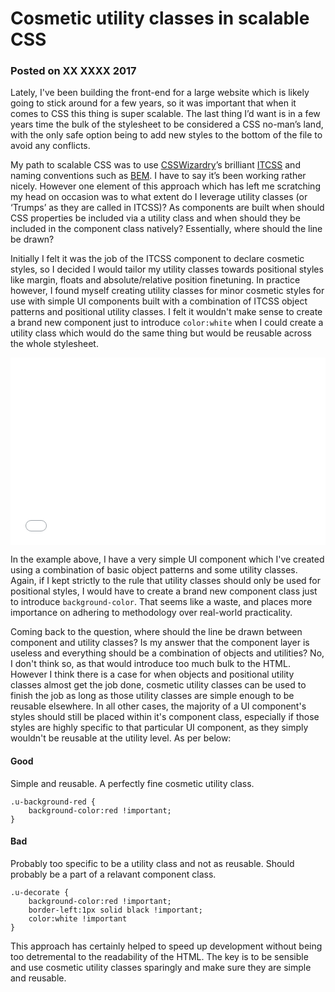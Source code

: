 # Cosmetic utility classes in scalable CSS
### Posted on XX XXXX 2017

Lately, I've been building the front-end for a large website which is likely going to stick around for a few years, so it was important that when it comes to CSS this thing is super scalable. The last thing I’d want is in a few years time the bulk of the stylesheet to be considered a CSS no-man’s land, with the only safe option being to add new styles to the bottom of the file to avoid any conflicts.

My path to scalable CSS was to use [CSSWizardry](https://csswizardry.com/)’s brilliant [ITCSS](https://www.xfive.co/blog/itcss-scalable-maintainable-css-architecture) and naming conventions such as [BEM](http://getbem.com/). I have to say it’s been working rather nicely. However one element of this approach which has left me scratching my head on occasion was to what extent do I leverage utility classes (or ‘Trumps’ as they are called in ITCSS)? As components are built when should CSS properties be included via a utility class and when should they be included in the component class natively? Essentially, where should the line be drawn?

Initially I felt it was the job of the ITCSS component to declare cosmetic styles, so I decided I would tailor my utility classes towards positional styles like margin, floats and absolute/relative position finetuning. In practice however, I found myself creating utility classes for minor cosmetic styles for use with simple UI components built with a combination of ITCSS object patterns and positional utility classes. I felt it wouldn't make sense to create a brand new component just to introduce `color:white` when I could create a utility class which would do the same thing but would be reusable across the whole stylesheet.

<iframe height='300' scrolling='no' title='ggdoov' src='//codepen.io/lukedidit/embed/ggdoov/?height=300&theme-id=5799&default-tab=css,result&embed-version=2' frameborder='no' allowtransparency='true' allowfullscreen='true' style='width: 100%;'>See the Pen <a href='http://codepen.io/lukedidit/pen/ggdoov/'>ggdoov</a> by Luke Harrison (<a href='http://codepen.io/lukedidit'>@lukedidit</a>) on <a href='http://codepen.io'>CodePen</a>.
</iframe>

In the example above, I have a very simple UI component which I've created using a combination of basic object patterns and some utility classes. Again, if I kept strictly to the rule that utility classes should only be used for positional styles, I would have to create a brand new component class just to introduce `background-color`. That seems like a waste, and places more importance on adhering to methodology over real-world practicality.

Coming back to the question, where should the line be drawn between component and utility classes? Is my answer that the component layer is useless and everything should be a combination of objects and utilities? No, I don't think so, as that would introduce too much bulk to the HTML. However I think there is a case for when objects and positional utility classes almost get the job done, cosmetic utility classes can be used to finish the job as long as those utility classes are simple enough to be reusable elsewhere. In all other cases, the majority of a UI component's styles should still be placed within it's component class, especially if those styles are highly specific to that particular UI component, as they simply wouldn't be reusable at the utility level. As per below:

#### Good
Simple and reusable. A perfectly fine cosmetic utility class.
````
.u-background-red {
	background-color:red !important;
}
`````

#### Bad
Probably too specific to be a utility class and not as reusable. Should probably be a part of a relavant component class.
````
.u-decorate {
	background-color:red !important;
	border-left:1px solid black !important;
	color:white !important
}
`````

This approach has certainly helped to speed up development without being too detremental to the readability of the HTML. The key is to be sensible and use cosmetic utility classes sparingly and make sure they are simple and reusable.
